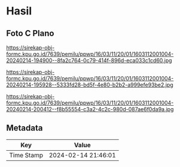 # Hasil

## Foto C Plano

https://sirekap-obj-formc.kpu.go.id/7639/pemilu/ppwp/16/03/11/20/01/1603112001004-20240214-194900--8fa2c764-0c79-414f-896d-eca033c1cd60.jpg

https://sirekap-obj-formc.kpu.go.id/7639/pemilu/ppwp/16/03/11/20/01/1603112001004-20240214-195928--5333fd28-bd5f-4e80-b2b2-a999efe93be2.jpg

https://sirekap-obj-formc.kpu.go.id/7639/pemilu/ppwp/16/03/11/20/01/1603112001004-20240214-200412--f8b55554-c3a2-4c2c-980d-087ae6f0da9a.jpg


## Metadata

| Key        | Value               |
| ---------- | ------------------- |
| Time Stamp | 2024-02-14 21:46:01 |



